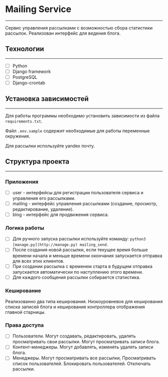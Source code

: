 # Mailing Service

---

Сервис управления рассылками с возможностью сбора статистики рассылок. Реализован интерфейс для ведения блога.

## Технологии

---

- [ ]  Python
- [ ]  Django framework
- [ ]  PostgreSQL
- [ ]  Django-crontab

## Установка зависимостей

---

Для работы программы необходимо установить зависимости из файла `requirements.txt`.

Файл `.env.sample` содержит необходимые для работы переменные окружения.

Для рассылки используйте yandex почту.

## Структура проекта

---

### Приложения

- [ ]  user - интерфейсы для регистрации пользователя сервиса и управления его рассылками.
- [ ]  mailing - интерфейс управления рассылками (создание, просмотр, редактирование, удаление).
- [ ]  blog - интерфейс для продвижения сервиса.

### Логика работы

- [ ]  Для ручного запуска рассылки используйте команду:  `python3 [manage.py](http://manage.py) mailing_send`.
- [ ]  После создания новой рассылки, если текущее время больше времени начала и меньше времени окончания запускается отправка для всех этих клиентов.
- [ ]  При создании рассылка с временем старта в будущем отправка запускается автоматически по наступлению этого времени.
- [ ]  Для каждого сообщения рассылки собирается статистика.

### Кеширование

Реализованно два типа кеширования. Низкоуровневое для кеширования списка записей блога и кеширование контроллера отображения главной старницы.

### Права доступа

- [ ]  Пользователи. Могут создавать, редактировать, удалять просматривать свои рассылки. Могут просматривать записи блога.
- [ ]  Контент-менеджеры. Могут добавлять, изменять удалять записи блога.
- [ ]  Менеджеры. Могут просматривать все рассылки, Просматривать список пользователей. Блокировать пользователей. Отключать рассылки.